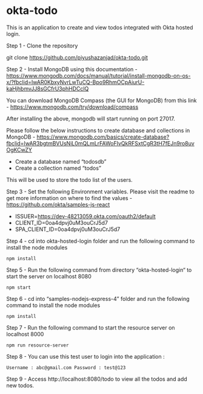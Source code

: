 # okta-todo

This is an application to create and view todos integrated with Okta hosted login. 

Step 1 - Clone the repository 

git clone https://github.com/piyushazanjad/okta-todo.git

Step 2 - Install MongoDB using this documentation - https://www.mongodb.com/docs/manual/tutorial/install-mongodb-on-os-x/?fbclid=IwAR0KbxyNvrLwTuCQ-Bpo9RhmOCpAiurU-kaHjhbmvJJ8sGCfrU3phHDCclQ 

You can download MongoDB Compass (the GUI for MongoDB) from this link - https://www.mongodb.com/try/download/compass 

After installing the above, mongodb will start running on port 27017.

Please follow the below instructions to create database and collections in MongoDB - https://www.mongodb.com/basics/create-database?fbclid=IwAR3bgtmBVUsNiL0mQLmLrFAWoFIvQkRFSxtCgR3tH7fEJn9ro8uvOgKCwZY

* Create a database named “todosdb”
* Create a collection named “todos” 

This will be used to store the todo list of the users. 

Step 3 - Set the following Environment variables. Please visit the readme to get more information on where to find the values -  https://github.com/okta/samples-js-react 

- ISSUER=https://dev-48213059.okta.com/oauth2/default
- CLIENT_ID=0oa4dpvj0uM3ouCrJ5d7
- SPA_CLIENT_ID=0oa4dpvj0uM3ouCrJ5d7


Step 4 - cd into okta-hosted-login folder and run the following command to install the node modules

<pre><code>npm install</code></pre>

Step 5 - Run the following command from directory “okta-hosted-login“ to start the server on localhost 8080

`npm start`

Step 6 - cd into “samples-nodejs-express-4”  folder and run the following command to install the node modules

`npm install`

Step 7 - Run the following command to start the resource server on localhost 8000

`npm run resource-server`

Step 8 - You can use this test user to login into the application : 

`Username : abc@gmail.com
Password : test@123`

Step 9 - Access http://localhost:8080/todo to view all the todos and add new todos. 
